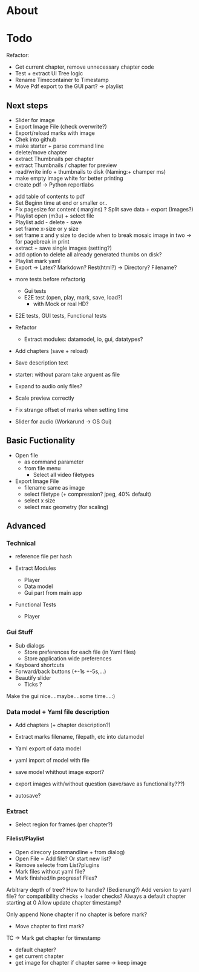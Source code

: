 
# About


# Todo
Refactor:
- Get current chapter, remove unnecessary chapter code
- Test + extract UI Tree logic 
- Rename Timecontainer to Timestamp
- Move Pdf export to the GUI part? -> playlist


## Next steps
* Slider for image
* Export Image File (check overwrite?)
* Export/reload marks with image
* Chek into github
* make starter + parse command line
* delete/move chapter
* extract Thumbnails per chapter
* extract Thumbnails / chapter for preview
* read/write info + thumbnails to disk (Naming:+ champer ms)
* make empty image white for better printing
* create pdf -> Python reportlabs
- add table of contents to pdf
- Set Beginn time at end or smaller or..
- Fix pagesize for content ( margins)
? Split save data + export (Images?)
- Playlist open (m3u) + select file
- Playlist add - delete - save
- set frame x-size or y size
- set frame x and y size to decide when to break mosaic image in two -> for pagebreak in print
- extract + save single images (setting?)
- add option to delete all already generated thumbs on disk?
- Playlist mark yaml
- Export -> Latex? Markdown? Rest(html?) -> Directory? Filename?



* more tests before refactorig
  * Gui tests
  * E2E test (open, play, mark, save, load?)
    * with Mock or real HD?
* E2E tests, GUI tests, Functional tests
* Refactor
  * Extract modules: datamodel, io, gui, datatypes?

* Add chapters (save + reload)
* Save description text

* starter: without param take arguent as file
* Expand to audio only files?


* Scale preview correctly
* Fix strange offset of marks when setting time

* Slider for audio (Workarund -> OS Gui)

## Basic Fuctionality
* Open file
  * as command parameter
  * from file menu
    * Select all video filetypes
* Export Image File
  * filename same as image
  * select filetype (+ compression? jpeg, 40% default)
  * select x size
  * select max geometry (for scaling)


## Advanced
### Technical
* reference file per hash 
* Extract Modules
  * Player
  * Data model
  * Gui part from main app
  
* Functional Tests
  * Player


### Gui Stuff
* Sub dialogs
  * Store preferences for each file (in Yaml files)
  * Store application wide preferences
* Keyboard shortcuts
* Forward/back buttons (+-1s +-5s,...)
* Beautify slider
  * Ticks ?

Make the gui nice....maybe....some time....:)

### Data model + Yaml file description
* Add chapters (+ chapter description?)
* Extract marks filename, filepath, etc into datamodel
* Yaml export of data model
* yaml import of model with file

* save model whithout image export?
* export images with/without question (save/save as functionality???)
* autosave?

### Extract
* Select region for frames (per chapter?)

#### Filelist/Playlist 
- Open direcory (commandline + from dialog)
- Open File = Add file? Or start new list?
- Remove selecte from List?plugins
- Mark files without yaml file?
- Mark finished/in progressf Files?







Arbitrary depth of tree? How to handle? (Bedienung?)
Add version to yaml file? for compatibility checks + loader checks?
Always a default chapter starting at 0
Allow update chapter timestamp?

Only append None chapter if no chapter is before mark?
- Move chapter to first mark?

TC -> Mark
get chapter for timestamp
- default chapter?
- get current chapter
- get image for chapter
if chapter same -> keep image




